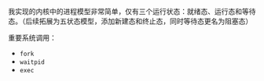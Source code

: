 我实现的内核中的进程模型非常简单，仅有三个运行状态：就绪态、运行态和等待态。（后续拓展为五状态模型，添加新建态和终止态，同时等待态更名为阻塞态）

重要系统调用：
- `fork`
- `waitpid`
- `exec`